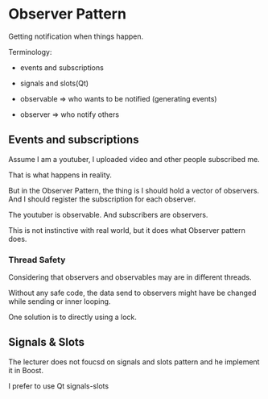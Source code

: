 # Observer Pattern

Getting notification when things happen.

Terminology:

- events and subscriptions
- signals and slots(Qt)

- observable => who wants to be notified (generating events)
- observer => who notify others 

## Events and subscriptions
Assume I am a youtuber, I uploaded video and other people subscribed me.

That is what happens in reality.

But in the Observer Pattern, the thing is I should hold a vector of observers.
And I should register the subscription for each observer.

The youtuber is observable. And subscribers are observers.

This is not instinctive with real world, but it does what Observer pattern does.

### Thread Safety
Considering that observers and observables may are in different threads.

Without any safe code, the data send to observers might have be changed while sending or inner looping.  

One solution is to directly using a lock.

## Signals & Slots
The lecturer does not foucsd on signals and slots pattern and he implement it in Boost.

I prefer to use Qt signals-slots